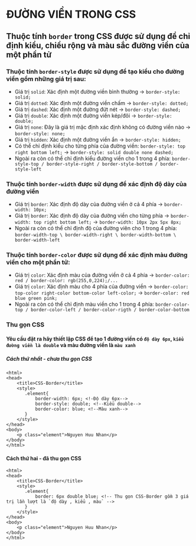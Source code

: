 # ĐƯỜNG VIỀN TRONG CSS

## Thuộc tính `border` trong CSS được sử dụng để chỉ định kiểu, chiều rộng và màu sắc đường viền của một phần tử

### Thuộc tính `border-style` được sử dụng để tạo kiểu cho đường viền gồm những giá trị sau:
* Giá trị `solid`:  Xác định một đường viền bình thường -> `border-style: solid;`
* Giá trị `dotted`:  Xác định một đường viền chấm -> `border-style: dotted;`
* Giá trị `dashed`: Xác định một đường đứt nét -> `border-style: dashed;`
* Giá trị `double`: Xác định một đường viền kép/đôi -> `border-style: double;`
* Giá trị `none`: Đây là giá trị mặc định xác định không có đường viền nào -> `border-style: none;`
* Giá trị `hidden`: Xác định một đường viền ẩn -> `border-style: hidden;`
* Có thể chỉ định kiểu cho từng phía của đường viền: `border-style: top right bottom left;` -> `border-style: solid double none dashed;`
* Ngoài ra còn có thể chỉ định kiểu đường viền cho 1 trong 4 phía: `border-style-top / border-style-right / border-style-bottom / border-style-left`
### Thuộc tính `border-width` được sử dụng để xác định độ dày của đường viền
* Giá trị `border`: Xác định độ dày của đường viền ở cả 4 phía -> `border-width: 10px;`
* Giá trị `border`: Xác định độ dày của đường viền cho từng phía -> `border-width: top right bottom left;` -> `border-width: 10px 2px 5px 8px;`
* Ngoài ra còn có thể chỉ định độ  của đường viên cho 1 trong 4 phía: `border-width-top \ border-width-right \ border-width-bottom \ border-width-left`
### Thuộc tính `border-color` được sử dụng để xác định màu đường viền cho một phần tử:
* Giá trị `color`: Xác định màu của đường viền ở cả 4 phía -> `border-color: red / border-color: rgb(255,0,224);/...`
* Giá trị `color`: Xác định màu cho 4 phía của đường viền -> `border-color: top-color right-color bottom-color left-color;` -> `border-color: red blue green pink;`
* Ngoài ra còn có thể chỉ định màu viền cho 1 trong  4 phía: `border-color-top / border-color-left / border-color-rigth / border-color-bottom`

### Thu gọn CSS
#### Yêu cầu đặt ra hãy thiết lập CSS để tạo 1 đường viền có `độ dày 6px`, `kiểu đường viền là double` và màu đường viền là `màu xanh`
##### Cách thứ nhất - chưa thu gọn CSS
```
<html>
<head>
    <title>CSS-Border</title>
    <style>
       .element{
           border-width: 6px; <!-Độ dày 6px-->
           border-style: double; <!--Kiểu double-->
           border-color: blue; <!--Màu xanh-->
       }
    </style>
</head>
<body>
    <p class="element">Nguyen Huu Nhan</p>
</body>
</html>
```
#### Cách thứ hai - đã thu gọn CSS
```
<html>
<head>
    <title>CSS-Border</title>
    <style>
       .element{
           border: 6px double blue; <!-- Thu gọn CSS-Border gồm 3 giá trị lần lượt là `độ dày , kiểu , màu` -->
       }
    </style>
</head>
<body>
    <p class="element">Nguyen Huu Nhan</p>
</body>
</html>
```
